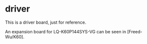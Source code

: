 driver
======

This is a driver board, just for reference.

An expansion board for LQ-K60P144SYS-VG can be seen in \[Freed-Wu/K60\].
